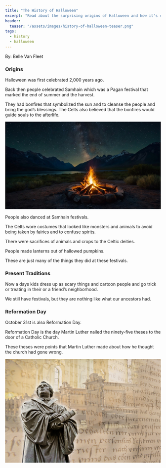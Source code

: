 ```yaml
---
title: "The History of Halloween"
excerpt: "Read about the surprising origins of Halloween and how it's changed drastically over the years."
header:
  teaser: "/assets/images/history-of-halloween-teaser.png"
tags: 
  - history
  - halloween
---
```

By: Belle Van Fleet

### Origins

Halloween was first celebrated 2,000 years ago. 

Back then people celebrated Samhain which was a Pagan festival that marked the end of summer and the harvest. 

They had bonfires that symbolized the sun and to cleanse the people and bring the god’s blessings. The Celts also believed that the bonfires would guide souls to the afterlife.

![Bonfire](/assets/images/history-of-halloween-bonfire.jpg "Bonfire")

People also danced at Samhain festivals. 

The Celts wore costumes that looked like monsters and animals to avoid being taken by fairies and to confuse spirits.  

There were sacrifices of animals and crops to the Celtic deities. 

People made lanterns out of hallowed pumpkins. 

These are just many of the things they did at these festivals. 

### Present Traditions

Now a days kids dress up as scary things and cartoon people and go trick or treating in their or a friend’s neighborhood. 

We still have festivals, but they are nothing like what our ancestors had.

### Reformation Day

October 31st is also Reformation Day. 

Reformation Day is the day Martin Luther nailed the ninety-five theses to the door of a Catholic Church. 

These theses were points that Martin Luther made about how he thought the church had gone wrong.

![Martin Luther](/assets/images/history-of-halloween-luther.jpg "Martin Luther")